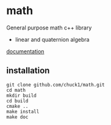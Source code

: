 # math

General purpose math c++ library

- linear and quaternion algebra

[documentation](http://chuck1.github.io/math/html/index.html)

## installation

    git clone github.com/chuck1/math.git
    cd math
    mkdir build
    cd build
    cmake ..
    make install
    make doc
